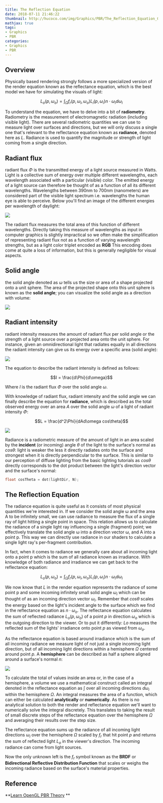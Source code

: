 ```yaml
---
title: The Reflection Equation
date: 2018-07-11 21:46:22
thumbnail: http://hucoco.com/img/Graphics/PBR/The_Reflection_Equation_00.png
mathjax: true
tags: 
- Graphics
- PBR
categories:
- Graphics
- PBR
---
```


## Overview

Physically based rendering strongly follows a more specialized version of the render equation known as the reflectance equation, which is the best model we have for simulating the visuals of light:

$$L_o(p,\omega_o) = \int_\Omega f_r(p,\omega_i,\omega_o)L_i(p,\omega_i)n \cdot \omega_id\omega_i$$

To understand the equation, we have to delve into a bit of **radiometry**. Radiometry is the measurement of electromagnetic radiation (including visible light). There are several radiometric quantities we can use to measure light over surfaces and directions, but we will only discuss a single one that's relevant to the reflectance equation known as **radiance**, denoted here as $L$. Radiance is used to quantify the magnitude or strength of light coming from a single direction.

<!--more-->

## Radiant flux

radiant flux $\Phi$ is the transmitted energy of a light source measured in Watts. Light is a collective sum of energy over multiple different wavelengths, each wavelength associated with a particular (visible) color. The emitted energy of a light source can therefore be thought of as a function of all its different wavelengths. Wavelengths between 390nm to 700nm (nanometers) are considered part of the visible light spectrum i.e. wavelengths the human eye is able to perceive. Below you'll find an image of the different energies per wavelength of daylight:

![](http://hucoco.com/img/Graphics/PBR/The_Reflection_Equation_01.png)

The radiant flux measures the total area of this function of different wavelengths. Directly taking this measure of wavelengths as input in computer graphics is slightly impractical so we often make the simplification of representing radiant flux not as a function of varying wavelength strengths, but as a light color triplet encoded as **RGB** This encoding does come at quite a loss of information, but this is generally negligible for visual aspects.

## Solid angle

the solid angle denoted as $\omega$ tells us the size or area of a shape projected onto a unit sphere. The area of the projected shape onto this unit sphere is known as the **solid angle**; you can visualize the solid angle as a direction with volume:

![](http://hucoco.com/img/Graphics/PBR/The_Reflection_Equation_03.png)

## Radiant intensity

radiant intensity measures the amount of radiant flux per solid angle or the strength of a light source over a projected area onto the unit sphere. For instance, given an omnidirectional light that radiates equally in all directions the radiant intensity can give us its energy over a specific area (solid angle):

![](http://hucoco.com/img/Graphics/PBR/The_Reflection_Equation_02.png)

The equation to describe the radiant intensity is defined as follows:

$$I = \frac{d\Phi}{d\omega}$$

Where $I$ is the radiant flux $\Phi$ over the solid angle $\omega$.

With knowledge of radiant flux, radiant intensity and the solid angle we can finally describe the equation for **radiance**, which is described as the total observed energy over an area $A$ over the solid angle $\omega$ of a light of radiant intensity $\Phi$:

$$L = \frac{d^2\Phi}{dAd\omega cos\theta}$$

![](http://hucoco.com/img/Graphics/PBR/The_Reflection_Equation_00.png)

Radiance is a radiometric measure of the amount of light in an area scaled by the **incident** (or incoming) angle $\theta$ of the light to the surface's normal as $cos\theta$: light is weaker the less it directly radiates onto the surface and strongest when it is directly perpendicular to the surface. This is similar to our perception of diffuse lighting from the basic lighting tutorials as $cos\theta$ directly corresponds to the dot product between the light's direction vector and the surface's normal:

```c++
float cosTheta = dot(lightDir, N); 
```

## The Reflection Equation

The radiance equation is quite useful as it consists of most physical quantities we're interested in. If we consider the solid angle ω and the area A to be infinitely small, we can use radiance to measure the flux of a single ray of light hitting a single point in space. This relation allows us to calculate the radiance of a single light ray influencing a single (fragment) point; we effectively translate the solid angle ω into a direction vector ω, and A into a point p. This way we can directly use radiance in our shaders to calculate a single light ray's per-fragment contribution.

In fact, when it comes to radiance we generally care about all incoming light onto a point p which is the sum of all radiance known as irradiance. With knowledge of both radiance and irradiance we can get back to the reflectance equation:

$$L_o(p,\omega_o) = \int_\Omega f_r(p,\omega_i,\omega_o)L_i(p,\omega_i)n \cdot \omega_id\omega_i$$

We now know that $L$ in the render equation represents the radiance of some point p and some incoming infinitely small solid angle $\omega_i$ which can be thought of as an incoming direction vector $\omega_i$. Remember that $cos\theta$ scales the energy based on the light's incident angle to the surface which we find in the reflectance equation as $n\cdot \omega_o$. The reflectance equation calculates the sum of reflected radiance $L_o(p,\omega_o)$ of a point $p$ in direction $\omega_o$ which is the outgoing direction to the viewer. Or to put it differently: $Lo$ measures the reflected sum of the lights' irradiance onto point $p$ as viewed from $\omega_o$.

As the reflectance equation is based around irradiance which is the sum of all incoming radiance we measure light of not just a single incoming light direction, but of all incoming light directions within a hemisphere $\Omega$ centered around point $p$. A **hemisphere** can be described as half a sphere aligned around a surface's normal $n$:

![](http://hucoco.com/img/Graphics/PBR/The_Reflection_Equation_04.png)

To calculate the total of values inside an area or, in the case of a hemisphere, a volume we use a mathematical construct called an integral denoted in the reflectance equation as $\int$ over all incoming directions $d\omega_i$ within the hemisphere $\Omega$. An integral measures the area of a function, which can either be calculated **analytically** or **numerically**. As there is no analytical solution to both the render and reflectance equation we'll want to numerically solve the integral discretely. This translates to taking the result of small discrete steps of the reflectance equation over the hemisphere $\Omega$ and averaging their results over the step size.

The reflectance equation sums up the radiance of all incoming light directions $\omega_i$ over the hemisphere $\Omega$ scaled by $f_r$ that hit point $p$ and returns the sum of reflected light $L_o$ in the viewer's direction. The incoming radiance can come from light sources.

Now the only unknown left is the $f_r$ symbol known as the **BRDF** or **Bidirectional Reflective Distribution Function** that scales or weighs the incoming radiance based on the surface's material properties.

## Reference

**[Learn OpenGL PBR Theory](https://learnopengl.com/PBR/Theory) **